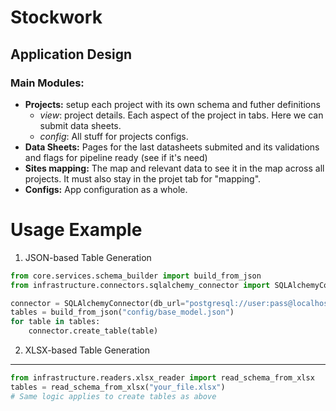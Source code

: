 # Stockwork

## Application Design

### Main Modules:
- **Projects:** setup each project with its own schema and futher definitions
    - *view*: project details. Each aspect of the project in tabs. Here we can submit data sheets. 
    - *config*: All stuff for projects configs. 
- **Data Sheets:** Pages for the last datasheets submited and its validations and flags for pipeline ready (see if it's need)
- **Sites mapping:** The map and relevant data to see it in the map across all projects. It must also stay in the projet tab for "mapping". 
- **Configs:** App configuration as a whole. 


# Usage Example

1. JSON-based Table Generation

```python
from core.services.schema_builder import build_from_json
from infrastructure.connectors.sqlalchemy_connector import SQLAlchemyConnector

connector = SQLAlchemyConnector(db_url="postgresql://user:pass@localhost/db")
tables = build_from_json("config/base_model.json")
for table in tables:
    connector.create_table(table)
```

2. XLSX-based Table Generation
------------------------------
```python
from infrastructure.readers.xlsx_reader import read_schema_from_xlsx
tables = read_schema_from_xlsx("your_file.xlsx")
# Same logic applies to create tables as above
```
